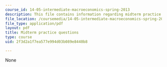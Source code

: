 ```yaml
---
course_id: 14-05-intermediate-macroeconomics-spring-2013
description: This file contains information regarding midterm practice questions.
file_location: /coursemedia/14-05-intermediate-macroeconomics-spring-2013/2f3d2a1f7ea577e994d03b089e8440b8_MIT14_05S13_practquestion.pdf
file_type: application/pdf
layout: pdf
title: Midterm practice questions
type: course
uid: 2f3d2a1f7ea577e994d03b089e8440b8

---
```

None